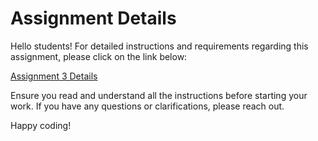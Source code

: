 # Assignment Details

Hello students! For detailed instructions and requirements regarding this assignment, please click on the link below:

[Assignment 3 Details](https://yong-zhuang.github.io/gvsu-cis371/assignment3.html)

Ensure you read and understand all the instructions before starting your work. If you have any questions or clarifications, please reach out.

Happy coding!
